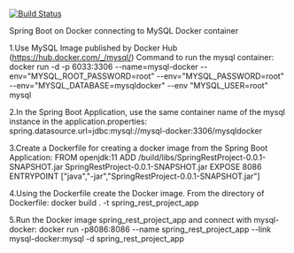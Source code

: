 [![Build Status](https://travis-ci.com/timon1983/SpringBootRest.png)](https://travis-ci.com/timon1983/SpringBootRest)

Spring Boot on Docker connecting to MySQL Docker container

1.Use MySQL Image published by Docker Hub (https://hub.docker.com/_/mysql/) Command to run the mysql container:
docker run -d -p 6033:3306 --name=mysql-docker --env="MYSQL_ROOT_PASSWORD=root" --env="MYSQL_PASSWORD=root" --env="MYSQL_DATABASE=mysqldocker" --env "MYSQL_USER=root"  mysql

2.In the Spring Boot Application, use the same container name of the mysql instance in the application.properties:
spring.datasource.url=jdbc:mysql://mysql-docker:3306/mysqldocker

3.Create a Dockerfile for creating a docker image from the Spring Boot Application:
FROM openjdk:11
ADD /build/libs/SpringRestProject-0.0.1-SNAPSHOT.jar SpringRestProject-0.0.1-SNAPSHOT.jar
EXPOSE 8086
ENTRYPOINT ["java","-jar","SpringRestProject-0.0.1-SNAPSHOT.jar"]

4.Using the Dockerfile create the Docker image. From the directory of Dockerfile:
docker build . -t spring_rest_project_app

5.Run the Docker image spring_rest_project_app and connect with mysql-docker:
docker run -p8086:8086 --name spring_rest_project_app --link mysql-docker:mysql -d spring_rest_project_app
